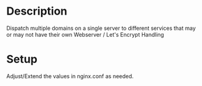 # Description
Dispatch multiple domains on a single server to different services that may or may not have their own Webserver / Let's Encrypt Handling

# Setup
Adjust/Extend the values in nginx.conf as needed.